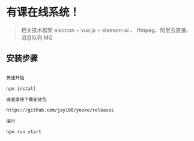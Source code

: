 # 有课在线系统！

> 相关技术框架 electron + vue.js + element-ui 、 ffmpeg、阿里云直播、消息队列 MQ

## 安装步骤

``` bash

快速开始

npm install

或者直接下载安装包

https://github.com/jay100/youke/releases

运行

npm run start

```
